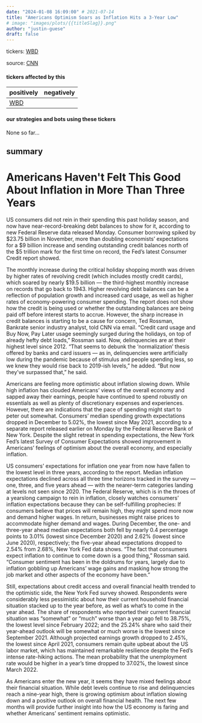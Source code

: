 ```yaml
---
date: "2024-01-08 16:09:00" # 2021-07-14
title: "Americans Optimism Soars as Inflation Hits a 3-Year Low"
# image: "images/plots/{{titleSlag}}.png"
author: "justin-guese"
draft: false
---
```

tickers: <a href='https://finance.yahoo.com/quote/WBD' target='_blank'>WBD</a> 

source: <a href='https://www.cnn.com/2024/01/08/economy/inflation-expectations-december-2023/index.html?utm_source=business_ribbon' target='_blank'>CNN</a>

#### tickers affected by this

| positively | negatively |
|------------|------------
| <a href='https://finance.yahoo.com/quote/WBD' target='_blank'>WBD</a> |  |

#### our strategies and bots using these tickers

None so far...

## summary

# Americans Haven't Felt This Good About Inflation in More Than Three Years

US consumers did not rein in their spending this past holiday season, and now have near-record-breaking debt balances to show for it, according to new Federal Reserve data released Monday. Consumer borrowing spiked by $23.75 billion in November, more than doubling economists’ expectations for a $9 billion increase and sending outstanding credit balances north of the $5 trillion mark for the first time on record, the Fed’s latest Consumer Credit report showed.

The monthly increase during the critical holiday shopping month was driven by higher rates of revolving credit (which includes mostly credit cards), which soared by nearly $19.5 billion — the third-highest monthly increase on records that go back to 1943. Higher revolving debt balances can be a reflection of population growth and increased card usage, as well as higher rates of economy-powering consumer spending. The report does not show how the credit is being used or whether the outstanding balances are being paid off before interest starts to accrue. However, the sharp increase in credit balances is starting to be a cause for concern, Ted Rossman, Bankrate senior industry analyst, told CNN via email. “Credit card usage and Buy Now, Pay Later usage seemingly surged during the holidays, on top of already hefty debt loads,” Rossman said. Now, delinquencies are at their highest level since 2012. “That seems to debunk the ‘normalization’ thesis offered by banks and card issuers — as in, delinquencies were artificially low during the pandemic because of stimulus and people spending less, so we knew they would rise back to 2019-ish levels,” he added. “But now they’ve surpassed that,” he said.

Americans are feeling more optimistic about inflation slowing down. While high inflation has clouded Americans’ views of the overall economy and sapped away their earnings, people have continued to spend robustly on essentials as well as plenty of discretionary expenses and experiences. However, there are indications that the pace of spending might start to peter out somewhat. Consumers’ median spending growth expectations dropped in December to 5.02%, the lowest since May 2021, according to a separate report released earlier on Monday by the Federal Reserve Bank of New York. Despite the slight retreat in spending expectations, the New York Fed’s latest Survey of Consumer Expectations showed improvement in Americans’ feelings of optimism about the overall economy, and especially inflation.

US consumers’ expectations for inflation one year from now have fallen to the lowest level in three years, according to the report. Median inflation expectations declined across all three time horizons tracked in the survey — one, three, and five years ahead — with the nearer-term categories landing at levels not seen since 2020. The Federal Reserve, which is in the throes of a yearslong campaign to rein in inflation, closely watches consumers’ inflation expectations because they can be self-fulfilling prophecies: If consumers believe that prices will remain high, they might spend more now and demand higher wages. In return, businesses might raise prices to accommodate higher demand and wages. During December, the one- and three-year ahead median expectations both fell by nearly 0.4 percentage points to 3.01% (lowest since December 2020) and 2.62% (lowest since June 2020), respectively; the five-year ahead expectations dropped to 2.54% from 2.68%, New York Fed data shows. “The fact that consumers expect inflation to continue to come down is a good thing,” Rossman said. “Consumer sentiment has been in the doldrums for years, largely due to inflation gobbling up Americans’ wage gains and masking how strong the job market and other aspects of the economy have been.”

Still, expectations about credit access and overall financial health trended to the optimistic side, the New York Fed survey showed. Respondents were considerably less pessimistic about how their current household financial situation stacked up to the year before, as well as what’s to come in the year ahead. The share of respondents who reported their current financial situation was “somewhat” or “much” worse than a year ago fell to 38.75%, the lowest level since February 2022; and the 25.24% share who said their year-ahead outlook will be somewhat or much worse is the lowest since September 2021. Although projected earnings growth dropped to 2.45%, the lowest since April 2021, consumers remain quite upbeat about the US labor market, which has maintained remarkable resilience despite the Fed’s intense rate-hiking actions. The mean probability that the unemployment rate would be higher in a year’s time dropped to 37.02%, the lowest since March 2022.

As Americans enter the new year, it seems they have mixed feelings about their financial situation. While debt levels continue to rise and delinquencies reach a nine-year high, there is growing optimism about inflation slowing down and a positive outlook on overall financial health. The next few months will provide further insight into how the US economy is faring and whether Americans' sentiment remains optimistic.